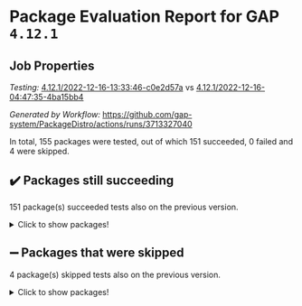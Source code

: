 # Package Evaluation Report for GAP `4.12.1`

## Job Properties

*Testing:* [4.12.1/2022-12-16-13:33:46-c0e2d57a](https://github.com/gap-system/PackageDistro/blob/data/reports/4.12.1/2022-12-16-13:33:46-c0e2d57a) vs [4.12.1/2022-12-16-04:47:35-4ba15bb4](https://github.com/gap-system/PackageDistro/blob/data/reports/4.12.1/2022-12-16-04:47:35-4ba15bb4)

*Generated by Workflow:* https://github.com/gap-system/PackageDistro/actions/runs/3713327040

In total, 155 packages were tested, out of which 151 succeeded, 0 failed and 4 were skipped.

## :heavy_check_mark: Packages still succeeding

151 package(s) succeeded tests also on the previous version.
<details><summary>Click to show packages!</summary>

- 4ti2interface 2022.09-01 [(success)](https://github.com/gap-system/PackageDistro/actions/runs/3713327040/jobs/6296078120)
- ace 5.6.1 [(success)](https://github.com/gap-system/PackageDistro/actions/runs/3713327040/jobs/6296078309)
- aclib 1.3.2 [(success)](https://github.com/gap-system/PackageDistro/actions/runs/3713327040/jobs/6296078449)
- agt 0.3 [(success)](https://github.com/gap-system/PackageDistro/actions/runs/3713327040/jobs/6296078581)
- alnuth 3.2.1 [(success)](https://github.com/gap-system/PackageDistro/actions/runs/3713327040/jobs/6296078712)
- anupq 3.2.6 [(success)](https://github.com/gap-system/PackageDistro/actions/runs/3713327040/jobs/6296078845)
- atlasrep 2.1.6 [(success)](https://github.com/gap-system/PackageDistro/actions/runs/3713327040/jobs/6296078972)
- autodoc 2022.10.20 [(success)](https://github.com/gap-system/PackageDistro/actions/runs/3713327040/jobs/6296079083)
- automata 1.15 [(success)](https://github.com/gap-system/PackageDistro/actions/runs/3713327040/jobs/6296079212)
- automgrp 1.3.2 [(success)](https://github.com/gap-system/PackageDistro/actions/runs/3713327040/jobs/6296079334)
- autpgrp 1.11 [(success)](https://github.com/gap-system/PackageDistro/actions/runs/3713327040/jobs/6296079448)
- cap 2022.12-11 [(success)](https://github.com/gap-system/PackageDistro/actions/runs/3713327040/jobs/6296079574)
- caratinterface 2.3.4 [(success)](https://github.com/gap-system/PackageDistro/actions/runs/3713327040/jobs/6296079696)
- cddinterface 2022.11.01 [(success)](https://github.com/gap-system/PackageDistro/actions/runs/3713327040/jobs/6296079823)
- circle 1.6.5 [(success)](https://github.com/gap-system/PackageDistro/actions/runs/3713327040/jobs/6296079940)
- classicpres 1.22 [(success)](https://github.com/gap-system/PackageDistro/actions/runs/3713327040/jobs/6296080052)
- cohomolo 1.6.10 [(success)](https://github.com/gap-system/PackageDistro/actions/runs/3713327040/jobs/6296080144)
- congruence 1.2.4 [(success)](https://github.com/gap-system/PackageDistro/actions/runs/3713327040/jobs/6296080275)
- corelg 1.56 [(success)](https://github.com/gap-system/PackageDistro/actions/runs/3713327040/jobs/6296080590)
- crime 1.6 [(success)](https://github.com/gap-system/PackageDistro/actions/runs/3713327040/jobs/6296080671)
- crisp 1.4.6 [(success)](https://github.com/gap-system/PackageDistro/actions/runs/3713327040/jobs/6296080791)
- crypting 0.10.4 [(success)](https://github.com/gap-system/PackageDistro/actions/runs/3713327040/jobs/6296080879)
- cryst 4.1.25 [(success)](https://github.com/gap-system/PackageDistro/actions/runs/3713327040/jobs/6296080955)
- crystcat 1.1.10 [(success)](https://github.com/gap-system/PackageDistro/actions/runs/3713327040/jobs/6296081043)
- ctbllib 1.3.4 [(success)](https://github.com/gap-system/PackageDistro/actions/runs/3713327040/jobs/6296081132)
- cubefree 1.19 [(success)](https://github.com/gap-system/PackageDistro/actions/runs/3713327040/jobs/6296081220)
- curlinterface 2.3.1 [(success)](https://github.com/gap-system/PackageDistro/actions/runs/3713327040/jobs/6296081309)
- cvec 2.7.6 [(success)](https://github.com/gap-system/PackageDistro/actions/runs/3713327040/jobs/6296081388)
- datastructures 0.3.0 [(success)](https://github.com/gap-system/PackageDistro/actions/runs/3713327040/jobs/6296081489)
- deepthought 1.0.6 [(success)](https://github.com/gap-system/PackageDistro/actions/runs/3713327040/jobs/6296081595)
- design 1.7 [(success)](https://github.com/gap-system/PackageDistro/actions/runs/3713327040/jobs/6296081675)
- difsets 2.3.1 [(success)](https://github.com/gap-system/PackageDistro/actions/runs/3713327040/jobs/6296081776)
- digraphs 1.6.1 [(success)](https://github.com/gap-system/PackageDistro/actions/runs/3713327040/jobs/6296081872)
- edim 1.3.6 [(success)](https://github.com/gap-system/PackageDistro/actions/runs/3713327040/jobs/6296081971)
- example 4.3.2 [(success)](https://github.com/gap-system/PackageDistro/actions/runs/3713327040/jobs/6296082095)
- examplesforhomalg 2022.11-01 [(success)](https://github.com/gap-system/PackageDistro/actions/runs/3713327040/jobs/6296082207)
- factint 1.6.3 [(success)](https://github.com/gap-system/PackageDistro/actions/runs/3713327040/jobs/6296082307)
- ferret 1.0.9 [(success)](https://github.com/gap-system/PackageDistro/actions/runs/3713327040/jobs/6296082418)
- fga 1.4.0 [(success)](https://github.com/gap-system/PackageDistro/actions/runs/3713327040/jobs/6296082527)
- fining 1.5.4 [(success)](https://github.com/gap-system/PackageDistro/actions/runs/3713327040/jobs/6296082618)
- float 1.0.3 [(success)](https://github.com/gap-system/PackageDistro/actions/runs/3713327040/jobs/6296082723)
- format 1.4.3 [(success)](https://github.com/gap-system/PackageDistro/actions/runs/3713327040/jobs/6296082860)
- forms 1.2.9 [(success)](https://github.com/gap-system/PackageDistro/actions/runs/3713327040/jobs/6296082948)
- fplsa 1.2.5 [(success)](https://github.com/gap-system/PackageDistro/actions/runs/3713327040/jobs/6296083091)
- fr 2.4.12 [(success)](https://github.com/gap-system/PackageDistro/actions/runs/3713327040/jobs/6296083186)
- francy 1.2.5 [(success)](https://github.com/gap-system/PackageDistro/actions/runs/3713327040/jobs/6296083266)
- fwtree 1.3 [(success)](https://github.com/gap-system/PackageDistro/actions/runs/3713327040/jobs/6296083346)
- gapdoc 1.6.6 [(success)](https://github.com/gap-system/PackageDistro/actions/runs/3713327040/jobs/6296083433)
- gauss 2022.11-01 [(success)](https://github.com/gap-system/PackageDistro/actions/runs/3713327040/jobs/6296083555)
- gaussforhomalg 2022.08-03 [(success)](https://github.com/gap-system/PackageDistro/actions/runs/3713327040/jobs/6296083649)
- gbnp 1.0.5 [(success)](https://github.com/gap-system/PackageDistro/actions/runs/3713327040/jobs/6296083751)
- generalizedmorphismsforcap 2022.12-01 [(success)](https://github.com/gap-system/PackageDistro/actions/runs/3713327040/jobs/6296083918)
- genss 1.6.8 [(success)](https://github.com/gap-system/PackageDistro/actions/runs/3713327040/jobs/6296084043)
- gradedmodules 2022.09-02 [(success)](https://github.com/gap-system/PackageDistro/actions/runs/3713327040/jobs/6296084143)
- gradedringforhomalg 2022.11-01 [(success)](https://github.com/gap-system/PackageDistro/actions/runs/3713327040/jobs/6296084249)
- grape 4.9.0 [(success)](https://github.com/gap-system/PackageDistro/actions/runs/3713327040/jobs/6296084357)
- groupoids 1.71 [(success)](https://github.com/gap-system/PackageDistro/actions/runs/3713327040/jobs/6296084447)
- grpconst 2.6.3 [(success)](https://github.com/gap-system/PackageDistro/actions/runs/3713327040/jobs/6296084548)
- guarana 0.96.3 [(success)](https://github.com/gap-system/PackageDistro/actions/runs/3713327040/jobs/6296084678)
- guava 3.17 [(success)](https://github.com/gap-system/PackageDistro/actions/runs/3713327040/jobs/6296084785)
- hap 1.47 [(success)](https://github.com/gap-system/PackageDistro/actions/runs/3713327040/jobs/6296084893)
- hapcryst 0.1.15 [(success)](https://github.com/gap-system/PackageDistro/actions/runs/3713327040/jobs/6296085032)
- hecke 1.5.3 [(success)](https://github.com/gap-system/PackageDistro/actions/runs/3713327040/jobs/6296085130)
- help 3.5 [(success)](https://github.com/gap-system/PackageDistro/actions/runs/3713327040/jobs/6296085242)
- homalg 2022.11-01 [(success)](https://github.com/gap-system/PackageDistro/actions/runs/3713327040/jobs/6296085338)
- homalgtocas 2022.11-02 [(success)](https://github.com/gap-system/PackageDistro/actions/runs/3713327040/jobs/6296085473)
- idrel 2.44 [(success)](https://github.com/gap-system/PackageDistro/actions/runs/3713327040/jobs/6296085607)
- images 1.3.1 [(success)](https://github.com/gap-system/PackageDistro/actions/runs/3713327040/jobs/6296085708)
- intpic 0.3.0 [(success)](https://github.com/gap-system/PackageDistro/actions/runs/3713327040/jobs/6296085821)
- io 4.8.0 [(success)](https://github.com/gap-system/PackageDistro/actions/runs/3713327040/jobs/6296085963)
- io_forhomalg 2022.11-01 [(success)](https://github.com/gap-system/PackageDistro/actions/runs/3713327040/jobs/6296086099)
- irredsol 1.4.4 [(success)](https://github.com/gap-system/PackageDistro/actions/runs/3713327040/jobs/6296086251)
- json 2.1.1 [(success)](https://github.com/gap-system/PackageDistro/actions/runs/3713327040/jobs/6296086390)
- jupyterkernel 1.4.1 [(success)](https://github.com/gap-system/PackageDistro/actions/runs/3713327040/jobs/6296086542)
- jupyterviz 1.5.6 [(success)](https://github.com/gap-system/PackageDistro/actions/runs/3713327040/jobs/6296086639)
- kan 1.34 [(success)](https://github.com/gap-system/PackageDistro/actions/runs/3713327040/jobs/6296086762)
- kbmag 1.5.10 [(success)](https://github.com/gap-system/PackageDistro/actions/runs/3713327040/jobs/6296086905)
- laguna 3.9.5 [(success)](https://github.com/gap-system/PackageDistro/actions/runs/3713327040/jobs/6296087050)
- liealgdb 2.2.1 [(success)](https://github.com/gap-system/PackageDistro/actions/runs/3713327040/jobs/6296087157)
- liepring 2.8 [(success)](https://github.com/gap-system/PackageDistro/actions/runs/3713327040/jobs/6296087322)
- liering 2.4.2 [(success)](https://github.com/gap-system/PackageDistro/actions/runs/3713327040/jobs/6296087432)
- linearalgebraforcap 2022.12-04 [(success)](https://github.com/gap-system/PackageDistro/actions/runs/3713327040/jobs/6296087564)
- localizeringforhomalg 2022.11-01 [(success)](https://github.com/gap-system/PackageDistro/actions/runs/3713327040/jobs/6296087748)
- loops 3.4.3 [(success)](https://github.com/gap-system/PackageDistro/actions/runs/3713327040/jobs/6296087889)
- lpres 1.0.3 [(success)](https://github.com/gap-system/PackageDistro/actions/runs/3713327040/jobs/6296088015)
- majoranaalgebras 1.5.1 [(success)](https://github.com/gap-system/PackageDistro/actions/runs/3713327040/jobs/6296088175)
- mapclass 1.4.6 [(success)](https://github.com/gap-system/PackageDistro/actions/runs/3713327040/jobs/6296088320)
- matgrp 0.70 [(success)](https://github.com/gap-system/PackageDistro/actions/runs/3713327040/jobs/6296088460)
- matricesforhomalg 2022.12-01 [(success)](https://github.com/gap-system/PackageDistro/actions/runs/3713327040/jobs/6296088582)
- modisom 2.5.3 [(success)](https://github.com/gap-system/PackageDistro/actions/runs/3713327040/jobs/6296088689)
- modulepresentationsforcap 2022.12-01 [(success)](https://github.com/gap-system/PackageDistro/actions/runs/3713327040/jobs/6296088825)
- modules 2022.11-01 [(success)](https://github.com/gap-system/PackageDistro/actions/runs/3713327040/jobs/6296088941)
- monoidalcategories 2022.12-01 [(success)](https://github.com/gap-system/PackageDistro/actions/runs/3713327040/jobs/6296089070)
- nconvex 2022.09-01 [(success)](https://github.com/gap-system/PackageDistro/actions/runs/3713327040/jobs/6296089191)
- nilmat 1.4.2 [(success)](https://github.com/gap-system/PackageDistro/actions/runs/3713327040/jobs/6296089329)
- nock 1.5 [(success)](https://github.com/gap-system/PackageDistro/actions/runs/3713327040/jobs/6296089455)
- normalizinterface 1.3.5 [(success)](https://github.com/gap-system/PackageDistro/actions/runs/3713327040/jobs/6296089573)
- nq 2.5.9 [(success)](https://github.com/gap-system/PackageDistro/actions/runs/3713327040/jobs/6296089701)
- numericalsgps 1.3.1 [(success)](https://github.com/gap-system/PackageDistro/actions/runs/3713327040/jobs/6296089816)
- openmath 11.5.2 [(success)](https://github.com/gap-system/PackageDistro/actions/runs/3713327040/jobs/6296089912)
- orb 4.9.0 [(success)](https://github.com/gap-system/PackageDistro/actions/runs/3713327040/jobs/6296090010)
- packagemanager 1.3.2 [(success)](https://github.com/gap-system/PackageDistro/actions/runs/3713327040/jobs/6296090099)
- patternclass 2.4.3 [(success)](https://github.com/gap-system/PackageDistro/actions/runs/3713327040/jobs/6296090196)
- permut 2.0.4 [(success)](https://github.com/gap-system/PackageDistro/actions/runs/3713327040/jobs/6296090287)
- polenta 1.3.10 [(success)](https://github.com/gap-system/PackageDistro/actions/runs/3713327040/jobs/6296090400)
- polymaking 0.8.6 [(success)](https://github.com/gap-system/PackageDistro/actions/runs/3713327040/jobs/6296090526)
- primgrp 3.4.3 [(success)](https://github.com/gap-system/PackageDistro/actions/runs/3713327040/jobs/6296090606)
- profiling 2.5.1 [(success)](https://github.com/gap-system/PackageDistro/actions/runs/3713327040/jobs/6296090719)
- qpa 1.34 [(success)](https://github.com/gap-system/PackageDistro/actions/runs/3713327040/jobs/6296090824)
- quagroup 1.8.3 [(success)](https://github.com/gap-system/PackageDistro/actions/runs/3713327040/jobs/6296090932)
- radiroot 2.9 [(success)](https://github.com/gap-system/PackageDistro/actions/runs/3713327040/jobs/6296091039)
- rcwa 4.7.1 [(success)](https://github.com/gap-system/PackageDistro/actions/runs/3713327040/jobs/6296091110)
- rds 1.8 [(success)](https://github.com/gap-system/PackageDistro/actions/runs/3713327040/jobs/6296091213)
- recog 1.4.2 [(success)](https://github.com/gap-system/PackageDistro/actions/runs/3713327040/jobs/6296091316)
- repndecomp 1.2.1 [(success)](https://github.com/gap-system/PackageDistro/actions/runs/3713327040/jobs/6296091411)
- repsn 3.1.0 [(success)](https://github.com/gap-system/PackageDistro/actions/runs/3713327040/jobs/6296091530)
- resclasses 4.7.3 [(success)](https://github.com/gap-system/PackageDistro/actions/runs/3713327040/jobs/6296091658)
- ringsforhomalg 2022.11-01 [(success)](https://github.com/gap-system/PackageDistro/actions/runs/3713327040/jobs/6296091779)
- sco 2022.09-01 [(success)](https://github.com/gap-system/PackageDistro/actions/runs/3713327040/jobs/6296091892)
- scscp 2.4.0 [(success)](https://github.com/gap-system/PackageDistro/actions/runs/3713327040/jobs/6296092032)
- semigroups 5.2.0 [(success)](https://github.com/gap-system/PackageDistro/actions/runs/3713327040/jobs/6296092152)
- sglppow 2.3 [(success)](https://github.com/gap-system/PackageDistro/actions/runs/3713327040/jobs/6296092267)
- sgpviz 0.999.5 [(success)](https://github.com/gap-system/PackageDistro/actions/runs/3713327040/jobs/6296092361)
- simpcomp 2.1.14 [(success)](https://github.com/gap-system/PackageDistro/actions/runs/3713327040/jobs/6296092455)
- singular 2022.09.23 [(success)](https://github.com/gap-system/PackageDistro/actions/runs/3713327040/jobs/6296092572)
- sl2reps 1.1 [(success)](https://github.com/gap-system/PackageDistro/actions/runs/3713327040/jobs/6296092691)
- sla 1.5.3 [(success)](https://github.com/gap-system/PackageDistro/actions/runs/3713327040/jobs/6296092791)
- smallgrp 1.5.1 [(success)](https://github.com/gap-system/PackageDistro/actions/runs/3713327040/jobs/6296092908)
- smallsemi 0.6.13 [(success)](https://github.com/gap-system/PackageDistro/actions/runs/3713327040/jobs/6296093014)
- sonata 2.9.6 [(success)](https://github.com/gap-system/PackageDistro/actions/runs/3713327040/jobs/6296093114)
- sophus 1.27 [(success)](https://github.com/gap-system/PackageDistro/actions/runs/3713327040/jobs/6296093228)
- spinsym 1.5.2 [(success)](https://github.com/gap-system/PackageDistro/actions/runs/3713327040/jobs/6296093328)
- standardff 0.9.4 [(success)](https://github.com/gap-system/PackageDistro/actions/runs/3713327040/jobs/6296093451)
- symbcompcc 1.3.2 [(success)](https://github.com/gap-system/PackageDistro/actions/runs/3713327040/jobs/6296093570)
- thelma 1.3 [(success)](https://github.com/gap-system/PackageDistro/actions/runs/3713327040/jobs/6296093674)
- tomlib 1.2.9 [(success)](https://github.com/gap-system/PackageDistro/actions/runs/3713327040/jobs/6296093792)
- toolsforhomalg 2022.12-01 [(success)](https://github.com/gap-system/PackageDistro/actions/runs/3713327040/jobs/6296093898)
- toric 1.9.5 [(success)](https://github.com/gap-system/PackageDistro/actions/runs/3713327040/jobs/6296094008)
- toricvarieties 2022.07.13 [(success)](https://github.com/gap-system/PackageDistro/actions/runs/3713327040/jobs/6296094131)
- transgrp 3.6.3 [(success)](https://github.com/gap-system/PackageDistro/actions/runs/3713327040/jobs/6296094256)
- ugaly 4.0.3 [(success)](https://github.com/gap-system/PackageDistro/actions/runs/3713327040/jobs/6296094373)
- unipot 1.5 [(success)](https://github.com/gap-system/PackageDistro/actions/runs/3713327040/jobs/6296094481)
- unitlib 4.1.0 [(success)](https://github.com/gap-system/PackageDistro/actions/runs/3713327040/jobs/6296094609)
- utils 0.81 [(success)](https://github.com/gap-system/PackageDistro/actions/runs/3713327040/jobs/6296094727)
- uuid 0.7 [(success)](https://github.com/gap-system/PackageDistro/actions/runs/3713327040/jobs/6296094844)
- walrus 0.9991 [(success)](https://github.com/gap-system/PackageDistro/actions/runs/3713327040/jobs/6296094964)
- wedderga 4.10.2 [(success)](https://github.com/gap-system/PackageDistro/actions/runs/3713327040/jobs/6296095055)
- xmod 2.88 [(success)](https://github.com/gap-system/PackageDistro/actions/runs/3713327040/jobs/6296095215)
- xmodalg 1.23 [(success)](https://github.com/gap-system/PackageDistro/actions/runs/3713327040/jobs/6296095316)
- yangbaxter 0.10.2 [(success)](https://github.com/gap-system/PackageDistro/actions/runs/3713327040/jobs/6296095434)
- zeromqinterface 0.14 [(success)](https://github.com/gap-system/PackageDistro/actions/runs/3713327040/jobs/6296095532)
</details>

## :heavy_minus_sign: Packages that were skipped

4 package(s) skipped tests also on the previous version.
<details><summary>Click to show packages!</summary>

- browse 1.8.19 [(skipped)](https://github.com/gap-system/PackageDistro/actions/runs/3713327040/jobs/6295843887)
- itc 1.5.1 [(skipped)](https://github.com/gap-system/PackageDistro/actions/runs/3713327040/jobs/6295843887)
- polycyclic 2.16 [(skipped)](https://github.com/gap-system/PackageDistro/actions/runs/3713327040/jobs/6295843887)
- xgap 4.31 [(skipped)](https://github.com/gap-system/PackageDistro/actions/runs/3713327040/jobs/6295843887)
</details>

